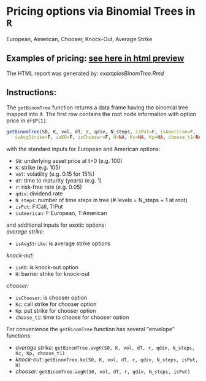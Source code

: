 # Pricing options via Binomial Trees in `R`
European, American, Chooser, Knock-Out, Average Strike

## Examples of pricing: [see here in html preview](https://htmlpreview.github.io/?https://github.com/nicolaivicol/binomial-tree-options-R/blob/master/examplesBinomTree.html)
The HTML report was generated by: *examplesBinomTree.Rmd*

## Instructions:

The `getBinomTree` function returns a data frame having the binomial tree mapped into it. 
The first row contains the root node information with option price in `df$P[1]`.

```R
getBinomTree(S0, K, vol, dT, r, qdiv, N_steps, isPut=F, isAmerican=F, 
   isAvgStrike=F, isKO=F, isChooser=F, H=NA, Kc=NA, Kp=NA, choose_t1=NA)
```

with the standard inputs for European and American options:    
- `S0`:  underlying asset price at t=0 (e.g. 100)
- `K`:  strike (e.g. 105)
- `vol`:  volatility (e.g. 0.15 for 15%)     
- `dT`:  time to maturity (years) (e.g. 1)
- `r`:  risk-free rate (e.g. 0.05)
- `qdiv`:  dividend rate
- `N_steps`:  number of time steps in tree (# levels = N_steps + 1 at root)
- `isPut`:  F:Call, T:Put
- `isAmerican`:  F:European, T:American   

and additional inputs for exotic options:  
*average strike:*    
- `isAvgStrike`: is average strike options

*knock-out:*    
- `isKO`:  is knock-out option
- `H`:  barrier strike for knock-out

*chooser:*     
- `isChooser`:  is chooser option
- `Kc`:  call strike for chooser option
- `Kp`:  put strike for chooser option
- `choose_t1`:  time to choose for chooser option

For convenience the `getBinomTree` function has several "envelope" functions:
- *average strike:* `getBinomTree.avgK(S0, K, vol, dT, r, qdiv, N_steps, Kc, Kp, choose_t1)`
- *knock-out:*  `getBinomTree.ko(S0, K, vol, dT, r, qdiv, N_steps, isPut, H)`
- *chooser:*  `getBinomTree.avgK(S0, vol, dT, r, qdiv, N_steps, isPut)`

